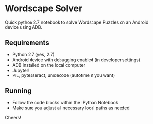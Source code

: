 # Wordscape Solver
Quick python 2.7 notebook to solve Wordscape Puzzles on an Android device using ADB.

## Requirements
 - Python 2.7 (yes, 2.7)
 - Android device with debugging enabled (in developer settings)
 - ADB installed on the local computer
 - Jupyter!
 - PIL, pytesseract, unidecode (autotime if you want)

## Running
 - Follow the code blocks within the IPython Notebook
 - Make sure you adjust all necessary local paths as needed
 
Cheers!
